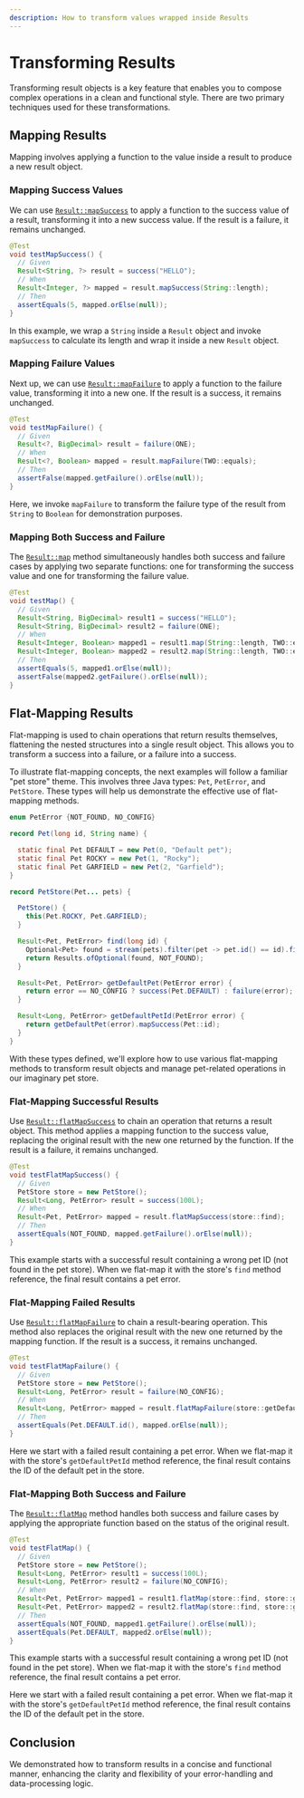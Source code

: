 ```yaml
---
description: How to transform values wrapped inside Results
---
```


# Transforming Results

Transforming result objects is a key feature that enables you to compose complex operations in a clean and functional
style. There are two primary techniques used for these transformations.


## Mapping Results

Mapping involves applying a function to the value inside a result to produce a new result object.


### Mapping Success Values

We can use [`Result::mapSuccess`][RESULT_MAP_SUCCESS] to apply a function to the success value of a result, transforming
it into a new success value. If the result is a failure, it remains unchanged.

```java
@Test
void testMapSuccess() {
  // Given
  Result<String, ?> result = success("HELLO");
  // When
  Result<Integer, ?> mapped = result.mapSuccess(String::length);
  // Then
  assertEquals(5, mapped.orElse(null));
}
```

In this example, we wrap a `String` inside a `Result` object and invoke `mapSuccess` to calculate its length and wrap it
inside a new `Result` object.


### Mapping Failure Values

Next up, we can use [`Result::mapFailure`][RESULT_MAP_FAILURE] to apply a function to the failure value, transforming it
into a new one. If the result is a success, it remains unchanged.

```java
@Test
void testMapFailure() {
  // Given
  Result<?, BigDecimal> result = failure(ONE);
  // When
  Result<?, Boolean> mapped = result.mapFailure(TWO::equals);
  // Then
  assertFalse(mapped.getFailure().orElse(null));
}
```

Here, we invoke `mapFailure` to transform the failure type of the result from `String` to `Boolean` for demonstration
purposes.


### Mapping Both Success and Failure

The [`Result::map`][RESULT_MAP] method simultaneously handles both success and failure cases by applying two separate
functions: one for transforming the success value and one for transforming the failure value.

```java
@Test
void testMap() {
  // Given
  Result<String, BigDecimal> result1 = success("HELLO");
  Result<String, BigDecimal> result2 = failure(ONE);
  // When
  Result<Integer, Boolean> mapped1 = result1.map(String::length, TWO::equals);
  Result<Integer, Boolean> mapped2 = result2.map(String::length, TWO::equals);
  // Then
  assertEquals(5, mapped1.orElse(null));
  assertFalse(mapped2.getFailure().orElse(null));
}
```


## Flat-Mapping Results

Flat-mapping is used to chain operations that return results themselves, flattening the nested structures into a single
result object. This allows you to transform a success into a failure, or a failure into a success.

To illustrate flat-mapping concepts, the next examples will follow a familiar "pet store" theme. This involves three
Java types: `Pet`, `PetError`, and `PetStore`. These types will help us demonstrate the effective use of flat-mapping
methods.

```java
enum PetError {NOT_FOUND, NO_CONFIG}

record Pet(long id, String name) {

  static final Pet DEFAULT = new Pet(0, "Default pet");
  static final Pet ROCKY = new Pet(1, "Rocky");
  static final Pet GARFIELD = new Pet(2, "Garfield");
}

record PetStore(Pet... pets) {

  PetStore() {
    this(Pet.ROCKY, Pet.GARFIELD);
  }

  Result<Pet, PetError> find(long id) {
    Optional<Pet> found = stream(pets).filter(pet -> pet.id() == id).findAny();
    return Results.ofOptional(found, NOT_FOUND);
  }

  Result<Pet, PetError> getDefaultPet(PetError error) {
    return error == NO_CONFIG ? success(Pet.DEFAULT) : failure(error);
  }

  Result<Long, PetError> getDefaultPetId(PetError error) {
    return getDefaultPet(error).mapSuccess(Pet::id);
  }
}
```

With these types defined, we'll explore how to use various flat-mapping methods to transform result objects and manage
pet-related operations in our imaginary pet store.


### Flat-Mapping Successful Results

Use [`Result::flatMapSuccess`][RESULT_FLATMAP_SUCCESS] to chain an operation that returns a result object. This method
applies a mapping function to the success value, replacing the original result with the new one returned by the
function. If the result is a failure, it remains unchanged.

```java
@Test
void testFlatMapSuccess() {
  // Given
  PetStore store = new PetStore();
  Result<Long, PetError> result = success(100L);
  // When
  Result<Pet, PetError> mapped = result.flatMapSuccess(store::find);
  // Then
  assertEquals(NOT_FOUND, mapped.getFailure().orElse(null));
}
```

This example starts with a successful result containing a wrong pet ID (not found in the pet store). When we flat-map it
with the store's `find` method reference, the final result contains a pet error.


### Flat-Mapping Failed Results

Use [`Result::flatMapFailure`][RESULT_FLATMAP_FAILURE] to chain a result-bearing operation. This method also replaces
the original result with the new one returned by the mapping function. If the result is a success, it remains unchanged.

```java
@Test
void testFlatMapFailure() {
  // Given
  PetStore store = new PetStore();
  Result<Long, PetError> result = failure(NO_CONFIG);
  // When
  Result<Long, PetError> mapped = result.flatMapFailure(store::getDefaultPetId);
  // Then
  assertEquals(Pet.DEFAULT.id(), mapped.orElse(null));
}
```

Here we start with a failed result containing a pet error. When we flat-map it with the store's `getDefaultPetId` method
reference, the final result contains the ID of the default pet in the store.


### Flat-Mapping Both Success and Failure

The [`Result::flatMap`][RESULT_FLATMAP] method handles both success and failure cases by applying the appropriate
function based on the status of the original result.

```java
@Test
void testFlatMap() {
  // Given
  PetStore store = new PetStore();
  Result<Long, PetError> result1 = success(100L);
  Result<Long, PetError> result2 = failure(NO_CONFIG);
  // When
  Result<Pet, PetError> mapped1 = result1.flatMap(store::find, store::getDefaultPet);
  Result<Pet, PetError> mapped2 = result2.flatMap(store::find, store::getDefaultPet);
  // Then
  assertEquals(NOT_FOUND, mapped1.getFailure().orElse(null));
  assertEquals(Pet.DEFAULT, mapped2.orElse(null));
}
```

This example starts with a successful result containing a wrong pet ID (not found in the pet store). When we flat-map it
with the store's `find` method reference, the final result contains a pet error.

Here we start with a failed result containing a pet error. When we flat-map it with the store's `getDefaultPetId` method
reference, the final result contains the ID of the default pet in the store.


## Conclusion

We demonstrated how to transform results in a concise and functional manner, enhancing the clarity and flexibility of
your error-handling and data-processing logic.


[RESULT_FLATMAP]:               https://javadoc.io/doc/com.leakyabstractions/result-api/latest/com/leakyabstractions/result/api/Result.html#flatMap-java.util.function.Function-java.util.function.Function-
[RESULT_FLATMAP_FAILURE]:       https://javadoc.io/doc/com.leakyabstractions/result-api/latest/com/leakyabstractions/result/api/Result.html#flatMapFailure-java.util.function.Function-
[RESULT_FLATMAP_SUCCESS]:       https://javadoc.io/doc/com.leakyabstractions/result-api/latest/com/leakyabstractions/result/api/Result.html#flatMapSuccess-java.util.function.Function-
[RESULT_MAP]:                   https://javadoc.io/doc/com.leakyabstractions/result-api/latest/com/leakyabstractions/result/api/Result.html#map-java.util.function.Function-java.util.function.Function-
[RESULT_MAP_FAILURE]:           https://javadoc.io/doc/com.leakyabstractions/result-api/latest/com/leakyabstractions/result/api/Result.html#mapFailure-java.util.function.Function-
[RESULT_MAP_SUCCESS]:           https://javadoc.io/doc/com.leakyabstractions/result-api/latest/com/leakyabstractions/result/api/Result.html#mapSuccess-java.util.function.Function-
